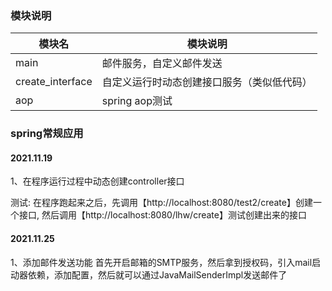 ### 模块说明
| 模块名 | 模块说明 |
| ---- | ---- |
| main | 邮件服务，自定义邮件发送 |
| create_interface | 自定义运行时动态创建接口服务（类似低代码） |
| aop  | spring aop测试|





### spring常规应用

#### 2021.11.19
1、在程序运行过程中动态创建controller接口

测试:
在程序跑起来之后，先调用【http://localhost:8080/test2/create】创建一个接口,
然后调用【http://localhost:8080/lhw/create】测试创建出来的接口


#### 2021.11.25
1、添加邮件发送功能
首先开启邮箱的SMTP服务，然后拿到授权码，引入mail启动器依赖，添加配置，然后就可以通过JavaMailSenderImpl发送邮件了